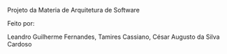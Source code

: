Projeto da Materia de Arquitetura de Software

Feito por:

  Leandro Guilherme Fernandes,
  Tamires Cassiano,
  César Augusto da Silva Cardoso
